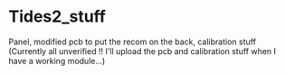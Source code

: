 # Tides2_stuff
Panel, modified pcb to put the recom on the back, calibration stuff
(Currently all unverified !! I'll upload the pcb and calibration stuff when I have a working module...)
